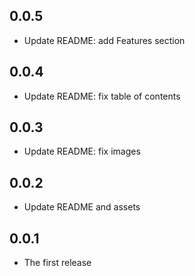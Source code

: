 ## 0.0.5

- Update README: add Features section

## 0.0.4

- Update README: fix table of contents

## 0.0.3

- Update README: fix images

## 0.0.2

- Update README and assets

## 0.0.1

- The first release

